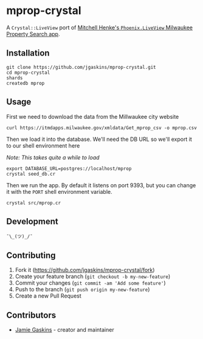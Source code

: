 # mprop-crystal

A `Crystal::LiveView` port of [Mitchell Henke's `Phoenix.LiveView` Milwaukee Property Search app](https://mobile.twitter.com/MitchellHenke/status/1121803306081320963).

## Installation

    git clone https://github.com/jgaskins/mprop-crystal.git
    cd mprop-crystal
    shards
    createdb mprop

## Usage

First we need to download the data from the Millwaukee city website

    curl https://itmdapps.milwaukee.gov/xmldata/Get_mprop_csv -o mprop.csv

Then we load it into the database. We'll need the DB URL so we'll export it to our shell environment here

_Note: This takes quite a while to load_

    export DATABASE_URL=postgres://localhost/mprop
    crystal seed_db.cr

Then we run the app. By default it listens on port 9393, but you can change it with the `PORT` shell environment variable.

    crystal src/mprop.cr

## Development

    ¯\_(ツ)_/¯

## Contributing

1. Fork it (<https://github.com/jgaskins/mprop-crystal/fork>)
2. Create your feature branch (`git checkout -b my-new-feature`)
3. Commit your changes (`git commit -am 'Add some feature'`)
4. Push to the branch (`git push origin my-new-feature`)
5. Create a new Pull Request

## Contributors

- [Jamie Gaskins](https://github.com/jgaskins) - creator and maintainer

